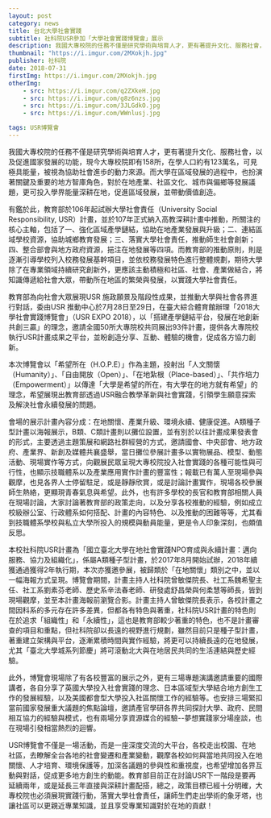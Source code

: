 ```yaml
---
layout: post
category: news
title: 台北大學社會實踐
subtitle: 社科院USR參加「大學社會實踐博覽會」展示
description: 我國大專校院的任務不僅是研究學術與培育人才，更有著提升文化、服務社會，以及促進國家發展的功能...
thumbnail: "https://i.imgur.com/2MXokjh.jpg"
publisher: 社科院
date: 2018-07-31 
firstImg: https://i.imgur.com/2MXokjh.jpg
otherImg:
    - src: https://i.imgur.com/q2ZXkeH.jpg
    - src: https://i.imgur.com/g8z6nzs.jpg
    - src: https://i.imgur.com/3JLGdkO.jpg
    - src: https://i.imgur.com/WWnlusj.jpg

tags: USR博覽會
---
```


我國大專校院的任務不僅是研究學術與培育人才，更有著提升文化、服務社會，以及促進國家發展的功能，現今大專校院即有158所，在學人口約有123萬名，可見極具能量，被視為協助社會進歩的動力來源。而大學在區域發展的過程中，也扮演著關鍵及重要的地方智庫角色，對於在地產業、社區文化、城市與偏鄉等發展議題，更可投入學界能量深耕在地，促進區域發展，並帶動價值創造。

有鑑於此，教育部於106年起試辦大學社會責任（University Social Responsibility, USR）計畫，並於107年正式納入高教深耕計畫中推動，所關注的核心主軸，包括了一、強化區域產學鏈結，協助在地產業發展與升級；二、連結區域學校資源，協助城鄉教育發展；三、落實大學社會責任，推動師生社會創新；四、整合部會與地方政府資源，挹注在地發展等四項。而教育部的推動原則，則是逐漸引導學校列入校務發展基幹項目，並依校務發展特色進行整體規劃，期待大學除了在專業領域持續研究創新外，更應該主動積極和社區、社會、產業做結合，將知識傳遞給社會大眾，帶動所在地區的繁榮與發展，以實踐大學社會責任。

教育部為向社會大眾展現USR 施政願景及階段性成果，並推動大學與社會各界進行對話，委由USR 推動中心於7月28日至29日，在臺大綜合體育館辦理「2018大學社會實踐博覽會」（USR EXPO 2018），以「搭建產學鏈結平台，發展在地創新共創三贏」的理念，邀請全國50所大專院校共同展出93件計畫，提供各大專院校執行USR計畫成果之平台，並盼創造分享、互動、體驗的機會，促成各方協力創新。

本次博覽會以「希望所在（H.O.P.E）」作為主題，投射出「人文關懷（Humanity）」、「自由開放（Open）」、「在地紮根（Place-based）」、「共作培力（Empowerment）」以傳達「大學是希望的所在，有大學在的地方就有希望」的理念，希望展現出教育部透過USR融合教學革新與社會實踐，引領學生願意探索及解決社會永續發展的問題。

會場的展示計畫內容分成：在地關懷、產業升級、環境永續、健康促進。A類種子型計畫以海報展示，B類、C類計畫則以攤位設置，並有別於以往計畫成果發表會的形式，主要透過主題策展和網路社群經營的方式，邀請國會、中央部會、地方政府、產業界、新創及媒體共襄盛舉，當日攤位參展計畫多以實物展品、模型、動態活動、現場實作等方式，向觀展民眾呈現大專校院投入社會實踐的各種可能性與可行性，也顯示技職體系以及產業應用實作計畫的豐富性；報載已有萬人至現場參與觀摩，也見各界人士停留駐足，或是靜靜欣賞，或是討論計畫實作，現場各校參展師生熱絡，更顯現青春氣息與希望。此外，也有許多學校的長官和教育部相關人員在現場討論，大家討論著教育部的政策走向，以及分享各校推動的經驗，例如成立校級辦公室、行政體系如何搭配、計畫的內容特色、以及推動的困難等等，尤其看到技職體系學校與私立大學所投入的規模與動員能量，更是令人印象深刻，也頗值反思。

本校社科院USR計畫為「國立臺北大學在地社會實踐NPO育成與永續計畫：邁向服務、協力及組織化」，係屬A類種子型計畫，於2017年8月開始試辦，2018年續獲通過獲得2年執行期，本次亦獲邀參展，被歸類於「在地關懷」類別之中，並以一幅海報方式呈現。博覽會期間，計畫主持人社科院曾敏傑院長、社工系魏希聖主任、社工系劉素芬老師、歷史系辛法春老師、研發處舒昌榮與何柔慧等師長，皆到現場觀摩，並至本計畫海報前瀏覽合影。計畫主持人曾敏傑院長表示，各校計畫之間因科系的多元存在許多差異，但都各有特色與著重，社科院USR計畫的特色則在於追求「組織性」和「永續性」，這也是教育部較少著重的特色，也不是計畫審查的項目和重點，但社科院卻以長遠的視野進行規劃，雖然目前只是種子型計畫，著重建立架構與平台，逐漸累積時間與實作經驗，將更可以持續長遠的在地發展，尤其「臺北大學城系列節慶」將可滾動北大與在地居民共同的生活連結與歷史經驗。

此外，博覽會現場除了有各校豐富的展示之外，更有三場專題演講邀請重要的國際講者，各自分享了英國大學投入社會實踐的理念、日本區域型大學結合地方創生工作的發展經驗，以及美國都會型大學投入社區關懷工作的經驗等。也安排三場緊扣當前國家發展重大議題的焦點論壇，邀請產官學研各界共同探討大學、政府、民間相互協力的經驗與模式，也有兩場分享資源媒合的經驗--夢想實踐家分場座談，也在現場引發相當熱烈的迴響。

USR博覽會不僅是一場活動，而是一座深度交流的大平台，各校走出校園、在地社區，去瞭解全台各地的社會變遷和產業變動，觀摩各校如何與當地共同投入在地關懷、人才培育、環境保護等，加深各議題的參與性和重視度，也希望增加各界互動與對話，促成更多地方創生的動能。教育部目前正在討論USR下一階段是要再延續兩年，或是延長三年直接與深耕計畫配搭，總之，政策目標已經十分明確，大專校院也必須展現實踐行動，落實大學社會責任，讓師生們走出學術的象牙塔，也讓社區可以更親近專業知識，並且享受專業知識對於在地的貢獻！

